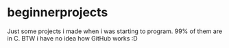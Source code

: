 # beginnerprojects
Just some projects i made when i was starting to program. 99% of them are in C. BTW i have no idea how GitHub works :D
